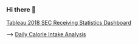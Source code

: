 ### Hi there 👋

<!--
**andredutta/andredutta** is a ✨ _special_ ✨ repository because its `README.md` (this file) appears on your GitHub profile.

Here are some ideas to get you started:

- 🔭 I’m currently working on ...
- 🌱 I’m currently learning ...
- 👯 I’m looking to collaborate on ...
- 🤔 I’m looking for help with ...
- 💬 Ask me about ...
- 📫 How to reach me: ...
- 😄 Pronouns: ...
- ⚡ Fun fact: ...
-->
[Tableau 2018 SEC Receiving Statistics Dashboard](https://public.tableau.com/app/profile/andre5440/viz/ReceivingDashboard_16859864796140/TeamDashboard)

-->
[Daily Calorie Intake Analysis](file:///C:/Users/andre/Downloads/Daily%20Calorie%20Intake%20Analysis.pdf)

